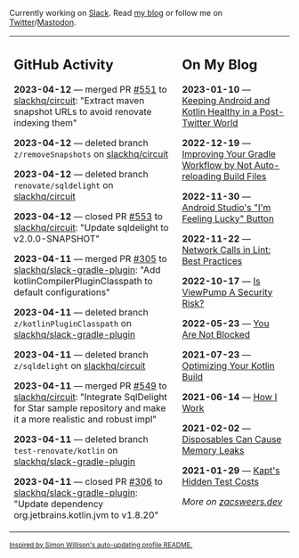 Currently working on [Slack](https://slack.com/). Read [my blog](https://zacsweers.dev/) or follow me on [Twitter](https://twitter.com/ZacSweers)/[Mastodon](https://hachyderm.io/@ZacSweers).

<table><tr><td valign="top" width="60%">

## GitHub Activity
<!-- githubActivity starts -->
**2023-04-12** — merged PR [#551](https://github.com/slackhq/circuit/pull/551) to [slackhq/circuit](https://github.com/slackhq/circuit): "Extract maven snapshot URLs to avoid renovate indexing them"

**2023-04-12** — deleted branch `z/removeSnapshots` on [slackhq/circuit](https://github.com/slackhq/circuit)

**2023-04-12** — deleted branch `renovate/sqldelight` on [slackhq/circuit](https://github.com/slackhq/circuit)

**2023-04-12** — closed PR [#553](https://github.com/slackhq/circuit/pull/553) to [slackhq/circuit](https://github.com/slackhq/circuit): "Update sqldelight to v2.0.0-SNAPSHOT"

**2023-04-11** — merged PR [#305](https://github.com/slackhq/slack-gradle-plugin/pull/305) to [slackhq/slack-gradle-plugin](https://github.com/slackhq/slack-gradle-plugin): "Add kotlinCompilerPluginClasspath to default configurations"

**2023-04-11** — deleted branch `z/kotlinPluginClasspath` on [slackhq/slack-gradle-plugin](https://github.com/slackhq/slack-gradle-plugin)

**2023-04-11** — deleted branch `z/sqldelight` on [slackhq/circuit](https://github.com/slackhq/circuit)

**2023-04-11** — merged PR [#549](https://github.com/slackhq/circuit/pull/549) to [slackhq/circuit](https://github.com/slackhq/circuit): "Integrate SqlDelight for Star sample repository and make it a more realistic and robust impl"

**2023-04-11** — deleted branch `test-renovate/kotlin` on [slackhq/slack-gradle-plugin](https://github.com/slackhq/slack-gradle-plugin)

**2023-04-11** — closed PR [#306](https://github.com/slackhq/slack-gradle-plugin/pull/306) to [slackhq/slack-gradle-plugin](https://github.com/slackhq/slack-gradle-plugin): "Update dependency org.jetbrains.kotlin.jvm to v1.8.20"
<!-- githubActivity ends -->
</td><td valign="top" width="40%">

## On My Blog
<!-- blog starts -->
**2023-01-10** — [Keeping Android and Kotlin Healthy in a Post-Twitter World](https://www.zacsweers.dev/keeping-android-healthy/)

**2022-12-19** — [Improving Your Gradle Workflow by Not Auto-reloading Build Files](https://www.zacsweers.dev/improving-your-workflow-by-not-auto-reloading-build-files/)

**2022-11-30** — [Android Studio's "I'm Feeling Lucky" Button](https://www.zacsweers.dev/android-studios-im-feeling-lucky-button/)

**2022-11-22** — [Network Calls in Lint: Best Practices](https://www.zacsweers.dev/network-calls-in-lint-best-practices/)

**2022-10-17** — [Is ViewPump A Security Risk?](https://www.zacsweers.dev/is-viewpump-a-security-risk/)

**2022-05-23** — [You Are Not Blocked](https://www.zacsweers.dev/you-are-not-blocked/)

**2021-07-23** — [Optimizing Your Kotlin Build](https://www.zacsweers.dev/optimizing-your-kotlin-build/)

**2021-06-14** — [How I Work](https://www.zacsweers.dev/how-i-work/)

**2021-02-02** — [Disposables Can Cause Memory Leaks](https://www.zacsweers.dev/disposables-can-cause-memory-leaks/)

**2021-01-29** — [Kapt's Hidden Test Costs](https://www.zacsweers.dev/kapts-hidden-test-costs/)
<!-- blog ends -->
_More on [zacsweers.dev](https://zacsweers.dev/)_
</td></tr></table>

<sub><a href="https://simonwillison.net/2020/Jul/10/self-updating-profile-readme/">Inspired by Simon Willison's auto-updating profile README.</a></sub>
